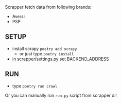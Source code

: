 
Scrapper fetch data from following brands:
- Aversi
- PSP

## SETUP
- install scrapy `poetry add scrapy`
  - or just type `poetry install`
- in scrapper/settings.py set BACKEND_ADDRESS 

## RUN
- type `poetry run crawl`

Or you can manually run `run.py` script from scrapper dir

